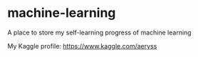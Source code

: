 # machine-learning
A place to store my self-learning progress of machine learning  

My Kaggle profile: https://www.kaggle.com/aeryss
